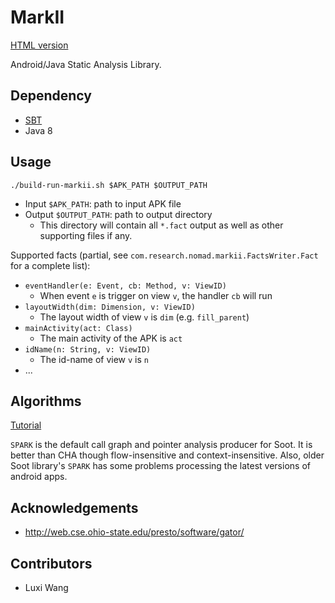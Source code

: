 MarkII
======

[HTML version](https://dochost.me/github/izgzhen/markii/blob/master/README.md)

Android/Java Static Analysis Library.

## Dependency

- [SBT](https://www.scala-sbt.org/index.html)
- Java 8

## Usage

```
./build-run-markii.sh $APK_PATH $OUTPUT_PATH
```

- Input `$APK_PATH`: path to input APK file
- Output `$OUTPUT_PATH`: path to output directory
  * This directory will contain all `*.fact` output as well as other supporting files if any.

Supported facts (partial, see `com.research.nomad.markii.FactsWriter.Fact` for a complete list):

- `eventHandler(e: Event, cb: Method, v: ViewID)`
  - When event `e` is trigger on view `v`, the handler `cb` will run
- `layoutWidth(dim: Dimension, v: ViewID)`
  - The layout width of view `v` is `dim` (e.g. `fill_parent`)
- `mainActivity(act: Class)`
  - The main activity of the APK is `act`
- `idName(n: String, v: ViewID)`
  - The id-name of view `v` is `n`
- ...

## Algorithms

[Tutorial](./docs/algorithm-tutorial.md)

`SPARK` is the default call graph and pointer analysis producer for Soot.
It is better than CHA though flow-insensitive and context-insensitive.
Also, older Soot library's `SPARK` has some problems processing the latest versions of android apps.


## Acknowledgements

- http://web.cse.ohio-state.edu/presto/software/gator/

## Contributors

- Luxi Wang
